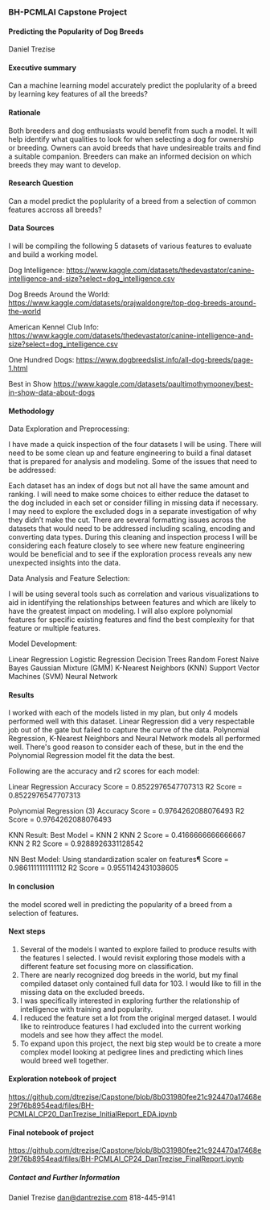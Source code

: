 ### BH-PCMLAI Capstone Project
#### Predicting the Popularity of Dog Breeds

Daniel Trezise

#### Executive summary
Can a machine learning model accurately predict the poplularity of a breed by learning key features of all the breeds?

#### Rationale
Both breeders and dog enthusiasts would benefit from such a model. 
It will help identify what qualities to look for when selecting a dog for ownership or breeding.
Owners can avoid breeds that have undesireable traits and find a suitable companion.
Breeders can make an informed decision on which breeds they may want to develop.

#### Research Question
Can a model predict the poplularity of a breed from a selection of common features accross all breeds?

#### Data Sources
I will be compiling the following 5 datasets of various features to evaluate and build a working model.

Dog Intelligence:
https://www.kaggle.com/datasets/thedevastator/canine-intelligence-and-size?select=dog_intelligence.csv

Dog Breeds Around the World:
https://www.kaggle.com/datasets/prajwaldongre/top-dog-breeds-around-the-world

American Kennel Club Info:
https://www.kaggle.com/datasets/thedevastator/canine-intelligence-and-size?select=dog_intelligence.csv

One Hundred Dogs:
https://www.dogbreedslist.info/all-dog-breeds/page-1.html

Best in Show
https://www.kaggle.com/datasets/paultimothymooney/best-in-show-data-about-dogs

#### Methodology

Data Exploration and Preprocessing:

I have made a quick inspection of the four datasets I will be using. There will need to be some clean up and feature engineering to build a final dataset that is prepared for analysis and modeling. Some of the issues that need to be addressed:

Each dataset has an index of dogs but not all have the same amount and ranking. I will need to make some choices to either reduce the dataset to the dog included in each set or consider filling in missing data if necessary. I may need to explore the excluded dogs in a separate investigation of why they didn’t make the cut.
There are several formatting issues across the datasets that would need to be addressed including scaling, encoding and converting data types.
During this cleaning and inspection process I will be considering each feature closely to see where new feature engineering would be beneficial and to see if the exploration process reveals any new unexpected insights into the data.

Data Analysis and Feature Selection:

I will be using several tools such as correlation and various visualizations to aid in identifying the relationships between features and which are likely to have the greatest impact on modeling.
I will also explore polynomial features for specific existing features and find the best complexity for that feature or multiple features.

Model Development:

Linear Regression
Logistic Regression
Decision Trees
Random Forest
Naive Bayes
Gaussian Mixture (GMM)
K-Nearest Neighbors (KNN)
Support Vector Machines (SVM)
Neural Network

#### Results

I worked with each of the models listed in my plan, but only 4 models performed well with this dataset.
Linear Regression did a very respectable job out of the gate but failed to capture the curve of the data.
Polynomial Regression, K-Nearest Neighbors and Neural Network models all performed well.
There's good reason to consider each of these, but in the end the Polynomial Regression model fit the data the best.

Following are the accuracy and r2 scores for each model:

Linear Regression
Accuracy Score = 0.8522976547707313       R2 Score = 0.8522976547707313

Polynomial Regression (3)
 Accuracy Score = 0.9764262088076493 R2 Score = 0.9764262088076493

KNN Result: Best Model = KNN 2
KNN 2 Score = 0.4166666666666667       KNN 2 R2 Score = 0.9288926331128542

NN Best Model: Using standardization scaler on features¶
Score = 0.9861111111111112       R2 Score = 0.9551142431038605

#### In conclusion
the model scored well in predicting the popularity of a breed from a selection of features.


#### Next steps
1. Several of the models I wanted to explore failed to produce results with the features I selected. I would revisit exploring those models with a different feature set focusing more on classification.
2. There are nearly recognized dog breeds in the world, but my final compiled dataset only contained full data for 103. I would like to fill in the missing data on the excluded breeds.
3. I was specifically interested in exploring further the relationship of intelligence with training and popularity.
4. I reduced the feature set a lot from the original merged dataset. I would like to reintroduce features I had excluded into the current working models and see how they affect the model.
5. To expand upon this project, the next big step would be to create a more complex model looking at pedigree lines and predicting which lines would breed well together.


#### Exploration notebook of project

https://github.com/dtrezise/Capstone/blob/8b031980fee21c924470a17468e29f76b8954ead/files/BH-PCMLAI_CP20_DanTrezise_InitialReport_EDA.ipynb


#### Final notebook of project

https://github.com/dtrezise/Capstone/blob/8b031980fee21c924470a17468e29f76b8954ead/files/BH-PCMLAI_CP24_DanTrezise_FinalReport.ipynb


##### Contact and Further Information
Daniel Trezise
dan@dantrezise.com
818-445-9141 

